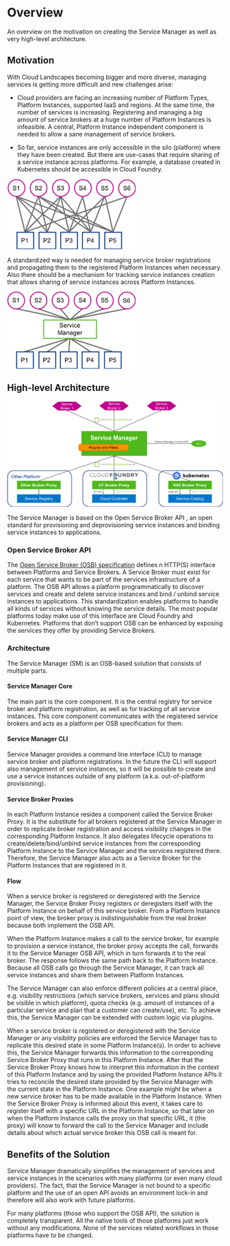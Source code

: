 # Overview

An overview on the motivation on creating the Service Manager as well as very high-level architecture.

## Motivation

With Cloud Landscapes becoming bigger and more diverse, managing services is getting more difficult and new challenges arise:

* Cloud providers are facing an increasing number of Platform Types, Platform Instances, supported IaaS and regions.
At the same time, the number of services is increasing.
Registering and managing a big amount of service brokers at a huge number of Platform Instances is infeasible.
A central, Platform Instance independent component is needed to allow a sane management of service brokers.

* So far, service instances are only accessible in the silo (platform) where they have been created.
But there are use-cases that require sharing of a service instance across platforms.
For example, a database created in Kubernetes should be accessible in Cloud Foundry.

<img src="./../diagrams/Services-Platforms.png" alt="Services and platforms diagram" width="300"/>

A standardized way is needed for managing service broker registrations and propagating them to the registered Platform Instances when necessary.
Also there should be a mechanism for tracking service instances creation that allows sharing of service instances across Platform Instances.

<img src="./../diagrams/Services-SM-Platforms.png" alt="SM between services and platforms diagram" width="300"/>

## High-level Architecture

![Service Manager diagram](./../diagrams/SM-overview.png)


The Service Manager is based on the Open Service Broker API , an open standard for provisioning and deprovisioning service instances and binding service instances to applications.

### Open Service Broker API

The [Open Service Broker (OSB) specification](https://github.com/openservicebrokerapi/servicebroker) defines n HTTP(S) interface between Platforms and Service Brokers. A Service Broker must exist for each service that wants to be part of the services infrastructure of a platform. The OSB API allows a platform programmatically to discover services and create and delete service instances and bind / unbind service instances to applications. This standardization enables platforms to handle all kinds of services without knowing the service details. The most popular platforms today make use of this interface are Cloud Foundry and Kubernetes. Platforms that don’t support OSB can be enhanced by exposing the services they offer by providing Service Brokers.

### Architecture

The Service Manager (SM) is an OSB-based solution that consists of multiple parts.

#### Service Manager Core

The main part is the core component.
It is the central registry for service broker and platform registration, as well as for tracking of all service instances.
This core component communicates with the registered service brokers and acts as a platform per OSB specification for them.

#### Service Manager CLI

Service Manager provides a command line interface (CLI) to manage service broker and platform registrations. In the future the CLI will support also management of service instances, so it will be possible to create and use a service instances outside of any platform (a.k.a. out-of-platform provisioning).

#### Service Broker Proxies

In each Platform Instance resides a component called the Service Broker Proxy.
It is the substitute for all brokers registered at the Service Manager in order to replicate broker registration and access visibility changes in the corresponding Platform Instance. It also  delegates lifecycle operations to create/delete/bind/unbind service instances from the corresponding Platform Instance to the Service Manager and the services registered there. Therefore, the Service Manager also acts as a Service Broker for the Platform Instances that are registered in it.

#### Flow

When a service broker is registered or deregistered with the Service Manager, the Service Broker Proxy registers or deregisters itself with the Platform Instance on behalf of this service broker. From a Platform Instance point of view, the broker proxy is indistinguishable from the real broker because both implement the OSB API.

When the Platform Instance makes a call to the service broker, for example to provision a service instance, the broker proxy accepts the call, forwards it to the Service Manager OSB API, which in turn forwards it to the real broker.
The response follows the same path back to the Platform Instance.
Because all OSB calls go through the Service Manager, it can track all service instances and share them between Platform Instances.

The Service Manager can also enforce different policies at a central place, e.g. visibility restrictions (which service brokers, services and plans should be visible in which platform), quota checks (e.g. amount of instances of a particular service and plan that a customer can create/use), etc. To achieve this, the Service Manager can be extended with custom logic via plugins.

When a service broker is registered or deregistered with the Service Manager or any visibility policies are enforced the Service Manager has to replicate this desired state in some Platform Instance(s). In order to achieve this, the Service Manager forwards this information to the corresponding Service Broker Proxy that runs in this Platform Instance. After that the Service Broker Proxy knows how to interpret this information in the context of this Platform Instance and by using the provided Platform Instance APIs it tries to reconcile the desired state provided by the Service Manager with the current state in the Platform Instance. One example might be when a new service broker has to be made available in the Platform Instance. When the Service Broker Proxy is informed about this event, it takes care to register itself with a specific URL in the Platform Instance, so that later on when the Platform Instance calls the proxy on that specific URL, it (the proxy) will know to forward the call to the Service Manager and include details about which actual service broker this OSB call is meant for.

## Benefits of the Solution

Service Manager dramatically simplifies the management of services and service instances in the scenarios with many platforms (or even many cloud providers). The fact, that the Service Manager is not bound to a specific platform and the use of an open API avoids an environment lock-in and therefore will also work with future platforms.

For many platforms (those who support the OSB API), the solution is completely transparent. All the native tools of those platforms just work without any modifications. None of the services related workflows in those platforms have to be changed.
